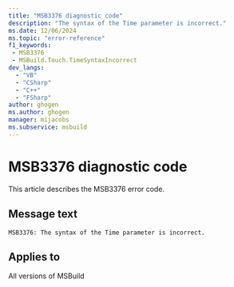 ```yaml
---
title: "MSB3376 diagnostic code"
description: "The syntax of the Time parameter is incorrect."
ms.date: 12/06/2024
ms.topic: "error-reference"
f1_keywords:
 - MSB3376
 - MSBuild.Touch.TimeSyntaxIncorrect
dev_langs:
  - "VB"
  - "CSharp"
  - "C++"
  - "FSharp"
author: ghogen
ms.author: ghogen
manager: mijacobs
ms.subservice: msbuild
---
```


# MSB3376 diagnostic code

<!-- :::ErrorDefinitionDescription::: -->
<!-- :::editable-content name="introDescription"::: -->
This article describes the MSB3376 error code.
<!-- :::editable-content-end::: -->

## Message text

```output
MSB3376: The syntax of the Time parameter is incorrect.
```

<!-- :::editable-content name="postOutputDescription"::: -->
<!--
{StrBegin="MSB3376: "}
-->
<!-- :::editable-content-end::: -->
<!-- :::ErrorDefinitionDescription-end::: -->

## Applies to

All versions of MSBuild
